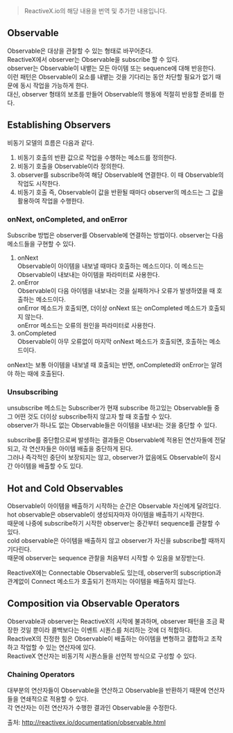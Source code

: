 > ReactiveX.io의 해당 내용을 번역 및 추가한 내용입니다.
  
## Observable  
Observable은 대상을 관찰할 수 있는 형태로 바꾸어준다.  
ReactiveX에서 observer는 Observable을 subscribe 할 수 있다.  
observer는 Observable이 내뱉는 모든 아이템 또는 sequence에 대해 반응한다.  
이런 패턴은 Observable이 요소를 내뱉는 것을 기다리는 동안 차단할 필요가 없기 때문에 동시 작업을 가능하게 한다.  
대신, observer 형태의 보초를 만들어 Observable의 행동에 적절히 반응할 준비를 한다.  
  
  
  
## Establishing Observers  
비동기 모델의 흐름은 다음과 같다.  
1. 비동기 호출의 반환 값으로 작업을 수행하는 메소드를 정의한다.  
2. 비동기 호출을 Observable이라 정의한다.  
3. observer를 subscribe하여 해당 Observable에 연결한다. 이 때 Observable의 작업도 시작한다.  
4. 비동기 호출 즉, Observable이 값을 반환될 때마다 observer의 메소드는 그 값을 활용하여 작업을 수행한다.  
  
  
### onNext, onCompleted, and onError  
Subscribe 방법은 observer를 Observable에 연결하는 방법이다. observer는 다음 메소드들을 구현할 수 있다.  
1. onNext  
Observable이 아이템을 내보낼 때마다 호출하는 메소드이다. 이 메소드는 Observable이 내보내는 아이템을 파라미터로 사용한다.  
2. onError  
Observable이 다음 아이템을 내보내는 것을 실패하거나 오류가 발생하였을 때 호출하는 메소드이다.  
onError 메소드가 호출되면, 더이상 onNext 또는 onCompleted 메소드가 호출되지 않는다.  
onError 메소드는 오류의 원인을 파라미터로 사용한다.  
3. onCompleted  
Observable이 아무 오류없이 마지막 onNext 메소드가 호출되면, 호출하는 메소드이다.  
  
onNext는 보통 아이템을 내보낼 때 호출되는 반면, onCompleted와 onError는 알려야 하는 때에 호출된다.  
  
### Unsubscribing  
unsubscribe 메소드는 Subscriber가 현재 subscribe 하고있는 Observable들 중 그 어떤 것도 더이상 subscribe하지 않고자 할 때 호출할 수 있다.  
observer가 하나도 없는 Observable들은 아이템을 내보내는 것을 중단할 수 있다.  
  
subscribe를 중단함으로써 발생하는 결과들은 Observable에 적용된 연산자들에 전달되고, 각 연산자들은 아이템 배출을 중단하게 된다.  
그러나 즉각적인 중단이 보장되지는 않고, observer가 없음에도 Observable이 잠시간 아이템을 배출할 수도 있다.  
  
  
  
## Hot and Cold Observables  
Observable이 아이템을 배출하기 시작하는 순간은 Observable 자신에게 달려있다.  
hot observable은 observable이 생성되자마자 아이템을 배출하기 시작한다.  
때문에 나중에 subscribe하기 시작한 observer는 중간부터 sequence를 관찰할 수 있다.  
cold observable은 아이템을 배출하지 않고 observer가 자신을 subscribe할 때까지 기다린다.  
때문에 observer는 sequence 관찰을 처음부터 시작할 수 있음을 보장받는다.  
  
ReactiveX에는 Connectable Observable도 있는데, observer의 subscription과 관계없이 Connect 메소드가 호출되기 전까지는 아이템을 배출하지 않는다.  
  
  
  
## Composition via Observable Operators  
Observable과 observer는 ReactiveX의 시작에 불과하며, observer 패턴을 조금 확장한 것일 뿐이라 콜백보다는 이벤트 시퀀스를 처리하는 것에 더 적합하다.  
ReactiveX의 진정한 힘은 Observable이 배출하는 아이템을 변형하고 결합하고 조작하고 작업할 수 있는 연산자에 있다.  
ReactiveX 연산자는 비동기적 시퀀스들을 선언적 방식으로 구성할 수 있다.  
  
  
### Chaining Operators  
대부분의 연산자들이 Observable을 연산하고 Observable을 반환하기 때문에 연산자들을 연쇄적으로 적용할 수 있다.  
각 연산자는 이전 연산자가 수행한 결과인 Observable을 수정한다.  
  
  
  
출처: http://reactivex.io/documentation/observable.html  
